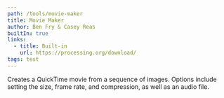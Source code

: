 ```yaml
---
path: /tools/movie-maker
title: Movie Maker
author: Ben Fry & Casey Reas
builtIn: true
links:
  - title: Built-in
    url: https://processing.org/download/
tags: test
---
```

Creates a QuickTime movie from a sequence of images. Options include setting the size, frame rate, and compression, as well as an audio file.
